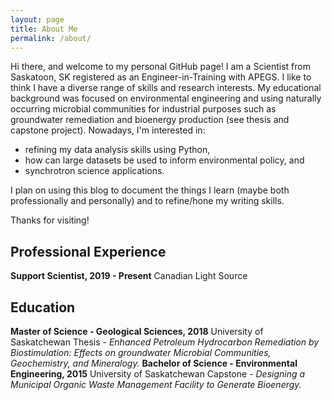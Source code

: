 ```yaml
---
layout: page
title: About Me
permalink: /about/
---
```


Hi there, and welcome to my personal GitHub page! I am a Scientist from Saskatoon, SK registered as an Engineer-in-Training with APEGS. I like to think I have a diverse range of skills and research interests. My educational background was focused on environmental engineering and using naturally occurring microbial communities for industrial purposes such as groundwater remediation and bioenergy production (see thesis and capstone project). Nowadays, I'm interested in:
  * refining my data analysis skills using Python,
  * how can large datasets be used to inform environmental policy, and
  * synchrotron science applications.

I plan on using this blog to document the things I learn (maybe both professionally and personally) and to refine/hone my writing skills.

Thanks for visiting!

## Professional Experience
**Support Scientist, 2019 - Present**
Canadian Light Source

## Education
**Master of Science - Geological Sciences, 2018**
University of Saskatchewan
Thesis - *Enhanced Petroleum Hydrocarbon Remediation by Biostimulation: Effects on groundwater Microbial Communities, Geochemistry, and Mineralogy.*
**Bachelor of Science - Environmental Engineering, 2015**
University of Saskatchewan
Capstone - *Designing a Municipal Organic Waste Management Facility to Generate Bioenergy.*
